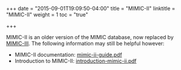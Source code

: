 +++
date = "2015-09-01T19:09:50-04:00"
title = "MIMIC-II"
linktitle = "MIMIC-II"
weight = 1
toc = "true"

+++

MIMIC-II is an older version of the MIMIC database, now replaced by [MIMIC-III](/iii/about/mimic/). The following information may still be helpful however:

<!-- update this page to outline MIMIC and MIMIC-II -->

- MIMIC-II documentation: [mimic-ii-guide.pdf](/iii/archive/mimic-ii-guide.pdf)
- Introduction to MIMIC-II: [introduction-mimic-ii.pdf](/iii/archive/introduction-mimic-ii.pdf)

<!-- 
- MIMIC-II Querybuilder: [https://mimic2app.csail.mit.edu/](https://mimic2app.csail.mit.edu/) (*Note: this version of the Querybuilder is no longer supported and will be retired at the end of 2016*. Instead, please use the new MIMIC-III Querybuilder available at: http://mimic.physionet.org/gettingstarted/querybuilder/)
-->
